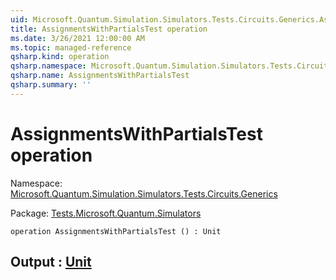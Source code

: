 ```yaml
---
uid: Microsoft.Quantum.Simulation.Simulators.Tests.Circuits.Generics.AssignmentsWithPartialsTest
title: AssignmentsWithPartialsTest operation
ms.date: 3/26/2021 12:00:00 AM
ms.topic: managed-reference
qsharp.kind: operation
qsharp.namespace: Microsoft.Quantum.Simulation.Simulators.Tests.Circuits.Generics
qsharp.name: AssignmentsWithPartialsTest
qsharp.summary: ''
---
```


# AssignmentsWithPartialsTest operation

Namespace: [Microsoft.Quantum.Simulation.Simulators.Tests.Circuits.Generics](xref:Microsoft.Quantum.Simulation.Simulators.Tests.Circuits.Generics)

Package: [Tests.Microsoft.Quantum.Simulators](https://nuget.org/packages/Tests.Microsoft.Quantum.Simulators)




```qsharp
operation AssignmentsWithPartialsTest () : Unit
```


## Output : [Unit](xref:microsoft.quantum.lang-ref.unit)

